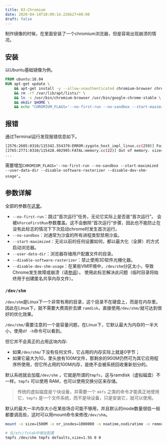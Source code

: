 ```yaml
---
title: 03-Chromium
date: 2020-04-14T10:09:14.226627+08:00
draft: false
---
```


制作镜像的时候，在里面安装了一个chromium浏览器，但是容易出现崩溃的情况。

## 安装

以Ubuntu基础镜像为例。

```dockerfile
FROM ubuntu:18.04
RUN apt-get update \
    && apt-get install -y --allow-unauthenticated chromium-browser chromium-browser-l10n chromium-codecs-ffmpeg \
    && rm -rf /var/lib/apt/lists/* \
    && ln -s /usr/bin/chromium-browser /usr/bin/google-chrome-stable \
    && mkdir $HOME \
    && echo "CHROMIUM_FLAGS='--no-first-run --no-sandbox --start-maximized --user-data-dir --disable-software-rasterizer --disable-dev-shm-usage'" > $HOME/.chromium-browser.init
```

## 报错

通过Terminal运行发现报错信息如下。

```bash
[2576:2605:0310/115342.554370:ERROR:zygote_host_impl_linux.cc(259)] Failed to adjust OOM score of renderer with pid 2644: Permission denied (13)
[2765:2771:0310/115428.402995:FATAL:memory.cc(22)] Out of memory. size=262144
...
```

需要增加`CHROMIUM_FLAGS='--no-first-run --no-sandbox --start-maximized --user-data-dir --disable-software-rasterizer --disable-dev-shm-usage'`。

## 参数详解

全部的参数在[这里](https://peter.sh/experiments/chromium-command-line-switches/)。

- `--no-first-run`：跳过“首次运行”任务，无论它实际上是否是“首次运行”。 会被`kForceFirstRun`参数覆盖。这不会删除“首次运行”步骤，因此也不能防止在没有此标志的情况下下次启动chrome时发生首次运行。
- `--no-sandbox`：对通常为沙盒的所有进程类型禁用沙盒。
- `--start-maximized`：无论以前的任何设置如何，都以最大化（全屏）的方式启动浏览器。
- `--user-data-dir`：浏览器存储用户配置文件的目录。
- `--disable-software-rasterizer`：禁止使用3D软件光栅化器。
- `--disable-dev-shm-usage`：在某些VM环境中，`/dev/shm`分区太小，导致Chrome发生故障或崩溃（请[参阅](http://crbug.com/715363)）。 使用此标志解决此问题（临时目录将始终用于创建匿名共享内存文件）。

### `/dev/shm`

`/dev/shm`是Linux下一个非常有用的目录，这个目录不在硬盘上，而是在内存里。因此在Linux下，就不需要大费周折去建 `ramdisk`，直接使用`/dev/shm/`就可达到很好的优化效果。

`/dev/shm/`需要注意的一个是容量问题，在Linux下，它默认最大为内存的一半大小，使用`df -h`命令可以看到。

但它并不会真正的占用这块内存:

- 如果`/dev/shm/`下没有任何文件，它占用的内存实际上就是0字节；
- 如果它最大为1G，里头放有100M文件，那剩余的900M仍然可为其它应用程序所使用，但它所占用的100M内存，是绝不会被系统回收重新划分的。

默认系统就会加载`/dev/shm` ，它就是所谓的`tmpfs`，这与ramdisk（虚拟磁盘）不一样。`tmpfs` 可以使用 RAM，也可以使用交换分区来存储。

> 传统的虚拟磁盘是个块设备，并需要一个 `mkfs` 之类的命令才能真正地使用它，`tmpfs` 是一个文件系统，而不是块设备，只是安装它，就可以使用。

默认的最大一半内存大小在某些场合可能不够用，并且默认的inode数量很低一般都要调高些，这时可以用mount命令来修改`/dev/shm`。

```bash
mount -o size=1500M -o nr_inodes=1000000 -o noatime,nodiratime -o remount /dev/shm

# 在/etc/fstab中增加配置
tmpfs /dev/shm tmpfs defaults,size=1.5G 0 0
```
